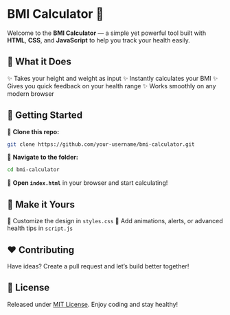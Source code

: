 # BMI Calculator 💪

Welcome to the **BMI Calculator** — a simple yet powerful tool built with **HTML**, **CSS**, and **JavaScript** to help you track your health easily.

## 🎯 What it Does

✨ Takes your height and weight as input
✨ Instantly calculates your BMI
✨ Gives you quick feedback on your health range
✨ Works smoothly on any modern browser

## 🚀 Getting Started

🔹 **Clone this repo:**

```bash
git clone https://github.com/your-username/bmi-calculator.git
```

🔹 **Navigate to the folder:**

```bash
cd bmi-calculator
```

🔹 **Open `index.html`** in your browser and start calculating!

## 🎨 Make it Yours

🌟 Customize the design in `styles.css`
🌟 Add animations, alerts, or advanced health tips in `script.js`

## ❤️ Contributing

Have ideas? Create a pull request and let’s build better together!

## 📄 License

Released under [MIT License](LICENSE). Enjoy coding and stay healthy!
